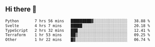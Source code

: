 ## Hi there 👋

<!--
**whirlun/whirlun** is a ✨ _special_ ✨ repository because its `README.md` (this file) appears on your GitHub profile.

Here are some ideas to get you started:

- 🔭 I’m currently working on ...
- 🌱 I’m currently learning ...
- 👯 I’m looking to collaborate on ...
- 🤔 I’m looking for help with ...
- 💬 Ask me about ...
- 📫 How to reach me: ...
- 😄 Pronouns: ...
- ⚡ Fun fact: ...
-->
<!--START_SECTION:waka-->

```txt
Python       7 hrs 56 mins   █████████▓░░░░░░░░░░░░░░░   38.88 %
Svelte       4 hrs 7 mins    █████░░░░░░░░░░░░░░░░░░░░   20.18 %
TypeScript   2 hrs 32 mins   ███░░░░░░░░░░░░░░░░░░░░░░   12.41 %
Terraform    1 hr 53 mins    ██▒░░░░░░░░░░░░░░░░░░░░░░   09.25 %
Other        1 hr 22 mins    █▓░░░░░░░░░░░░░░░░░░░░░░░   06.74 %
```

<!--END_SECTION:waka-->
